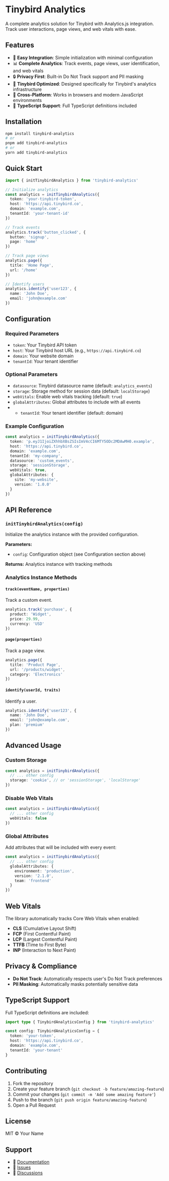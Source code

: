 # Tinybird Analytics

A complete analytics solution for Tinybird with Analytics.js integration. Track user interactions, page views, and web vitals with ease.

## Features

- 🚀 **Easy Integration**: Simple initialization with minimal configuration
- 📊 **Complete Analytics**: Track events, page views, user identification, and web vitals
- 🔒 **Privacy First**: Built-in Do Not Track support and PII masking
- 🎯 **Tinybird Optimized**: Designed specifically for Tinybird's analytics infrastructure
- 📱 **Cross-Platform**: Works in browsers and modern JavaScript environments
- 🔧 **TypeScript Support**: Full TypeScript definitions included

## Installation

```bash
npm install tinybird-analytics
# or
pnpm add tinybird-analytics
# or
yarn add tinybird-analytics
```

## Quick Start

```typescript
import { initTinybirdAnalytics } from 'tinybird-analytics'

// Initialize analytics
const analytics = initTinybirdAnalytics({
  token: 'your-tinybird-token',
  host: 'https://api.tinybird.co',
  domain: 'example.com',
  tenantId: 'your-tenant-id'
})

// Track events
analytics.track('button_clicked', { 
  button: 'signup',
  page: 'home'
})

// Track page views
analytics.page({ 
  title: 'Home Page',
  url: '/home'
})

// Identify users
analytics.identify('user123', { 
  name: 'John Doe',
  email: 'john@example.com'
})
```

## Configuration

### Required Parameters

- `token`: Your Tinybird API token
- `host`: Your Tinybird host URL (e.g., `https://api.tinybird.co`)
- `domain`: Your website domain
- `tenantId`: Your tenant identifier

### Optional Parameters

- `datasource`: Tinybird datasource name (default: `analytics_events`)
- `storage`: Storage method for session data (default: `localStorage`)
- `webVitals`: Enable web vitals tracking (default: `true`)
- `globalAttributes`: Global attributes to include with all events
- - `tenantId`: Your tenant identifier (default: domain)

### Example Configuration

```typescript
const analytics = initTinybirdAnalytics({
  token: 'p.eyJ1IjoiZXhhbXBsZSIsImV4cCI6MTY5ODc2MDAwMH0.example',
  host: 'https://api.tinybird.co',
  domain: 'example.com',
  tenantId: 'my-company',
  datasource: 'custom_events',
  storage: 'sessionStorage',
  webVitals: true,
  globalAttributes: {
    site: 'my-website',
    version: '1.0.0'
  }
})
```

## API Reference

### `initTinybirdAnalytics(config)`

Initialize the analytics instance with the provided configuration.

**Parameters:**

- `config`: Configuration object (see Configuration section above)

**Returns:** Analytics instance with tracking methods

### Analytics Instance Methods

#### `track(eventName, properties)`

Track a custom event.

```typescript
analytics.track('purchase', {
  product: 'Widget',
  price: 29.99,
  currency: 'USD'
})
```

#### `page(properties)`

Track a page view.

```typescript
analytics.page({
  title: 'Product Page',
  url: '/products/widget',
  category: 'Electronics'
})
```

#### `identify(userId, traits)`

Identify a user.

```typescript
analytics.identify('user123', {
  name: 'John Doe',
  email: 'john@example.com',
  plan: 'premium'
})
```

## Advanced Usage

### Custom Storage

```typescript
const analytics = initTinybirdAnalytics({
  // ... other config
  storage: 'cookie', // or 'sessionStorage', 'localStorage'
})
```

### Disable Web Vitals

```typescript
const analytics = initTinybirdAnalytics({
  // ... other config
  webVitals: false
})
```

### Global Attributes

Add attributes that will be included with every event:

```typescript
const analytics = initTinybirdAnalytics({
  // ... other config
  globalAttributes: {
    environment: 'production',
    version: '2.1.0',
    team: 'frontend'
  }
})
```

## Web Vitals

The library automatically tracks Core Web Vitals when enabled:

- **CLS** (Cumulative Layout Shift)
- **FCP** (First Contentful Paint)
- **LCP** (Largest Contentful Paint)
- **TTFB** (Time to First Byte)
- **INP** (Interaction to Next Paint)

## Privacy & Compliance

- **Do Not Track**: Automatically respects user's Do Not Track preferences
- **PII Masking**: Automatically masks potentially sensitive data

## TypeScript Support

Full TypeScript definitions are included:

```typescript
import type { TinybirdAnalyticsConfig } from 'tinybird-analytics'

const config: TinybirdAnalyticsConfig = {
  token: 'your-token',
  host: 'https://api.tinybird.co',
  domain: 'example.com',
  tenantId: 'your-tenant'
}
```

## Contributing

1. Fork the repository
2. Create your feature branch (`git checkout -b feature/amazing-feature`)
3. Commit your changes (`git commit -m 'Add some amazing feature'`)
4. Push to the branch (`git push origin feature/amazing-feature`)
5. Open a Pull Request

## License

MIT © Your Name

## Support

- 📖 [Documentation](https://github.com/arielperez82/web-analytics/client#readme)
- 🐛 [Issues](https://github.com/arielperez82/web-analytics/issues)
- 💬 [Discussions](https://github.com/arielperez82/web-analytics/discussions)
